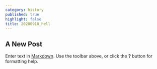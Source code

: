 ```yaml
---
category: history
published: true
highlight: false
title: 20200918_hell
---
```

## A New Post

Enter text in [Markdown](http://daringfireball.net/projects/markdown/). Use the toolbar above, or click the **?** button for formatting help.
